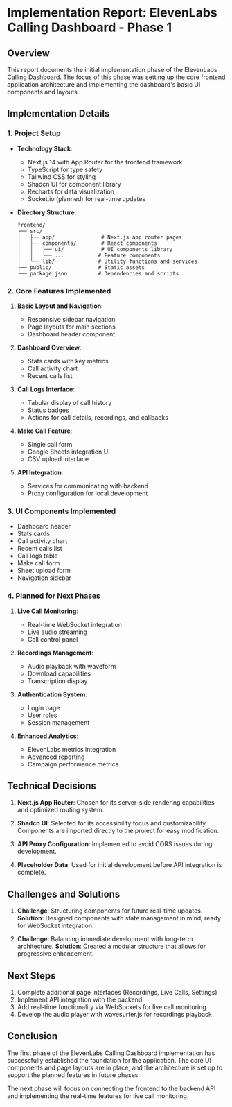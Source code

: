 # Implementation Report: ElevenLabs Calling Dashboard - Phase 1

## Overview
This report documents the initial implementation phase of the ElevenLabs Calling Dashboard. The focus of this phase was setting up the core frontend application architecture and implementing the dashboard's basic UI components and layouts.

## Implementation Details

### 1. Project Setup

- **Technology Stack**: 
  - Next.js 14 with App Router for the frontend framework
  - TypeScript for type safety
  - Tailwind CSS for styling
  - Shadcn UI for component library
  - Recharts for data visualization
  - Socket.io (planned) for real-time updates

- **Directory Structure**:
  ```
  frontend/
  ├── src/
  │   ├── app/               # Next.js app router pages
  │   ├── components/        # React components
  │   │   ├── ui/            # UI components library
  │   │   └── ...           # Feature components
  │   └── lib/              # Utility functions and services
  ├── public/               # Static assets
  └── package.json          # Dependencies and scripts
  ```

### 2. Core Features Implemented

1. **Basic Layout and Navigation**:
   - Responsive sidebar navigation
   - Page layouts for main sections
   - Dashboard header component

2. **Dashboard Overview**:
   - Stats cards with key metrics
   - Call activity chart
   - Recent calls list

3. **Call Logs Interface**:
   - Tabular display of call history
   - Status badges
   - Actions for call details, recordings, and callbacks

4. **Make Call Feature**:
   - Single call form
   - Google Sheets integration UI
   - CSV upload interface

5. **API Integration**:
   - Services for communicating with backend
   - Proxy configuration for local development

### 3. UI Components Implemented

- Dashboard header
- Stats cards
- Call activity chart
- Recent calls list
- Call logs table
- Make call form
- Sheet upload form
- Navigation sidebar

### 4. Planned for Next Phases

1. **Live Call Monitoring**:
   - Real-time WebSocket integration
   - Live audio streaming
   - Call control panel

2. **Recordings Management**:
   - Audio playback with waveform
   - Download capabilities
   - Transcription display

3. **Authentication System**:
   - Login page
   - User roles
   - Session management

4. **Enhanced Analytics**:
   - ElevenLabs metrics integration
   - Advanced reporting
   - Campaign performance metrics

## Technical Decisions

1. **Next.js App Router**: Chosen for its server-side rendering capabilities and optimized routing system.

2. **Shadcn UI**: Selected for its accessibility focus and customizability. Components are imported directly to the project for easy modification.

3. **API Proxy Configuration**: Implemented to avoid CORS issues during development.

4. **Placeholder Data**: Used for initial development before API integration is complete.

## Challenges and Solutions

1. **Challenge**: Structuring components for future real-time updates.
   **Solution**: Designed components with state management in mind, ready for WebSocket integration.

2. **Challenge**: Balancing immediate development with long-term architecture.
   **Solution**: Created a modular structure that allows for progressive enhancement.

## Next Steps

1. Complete additional page interfaces (Recordings, Live Calls, Settings)
2. Implement API integration with the backend
3. Add real-time functionality via WebSockets for live call monitoring
4. Develop the audio player with wavesurfer.js for recordings playback

## Conclusion

The first phase of the ElevenLabs Calling Dashboard implementation has successfully established the foundation for the application. The core UI components and page layouts are in place, and the architecture is set up to support the planned features in future phases.

The next phase will focus on connecting the frontend to the backend API and implementing the real-time features for live call monitoring.
